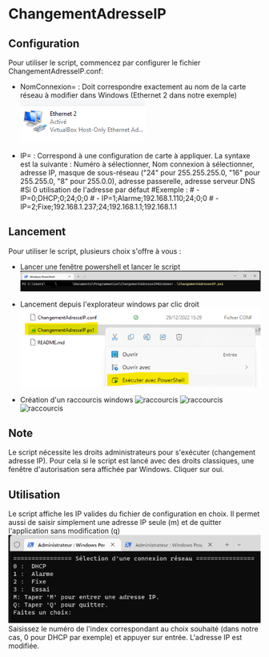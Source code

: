 # ChangementAdresseIP

## Configuration
Pour utiliser le script, commencez par configurer le fichier ChangementAdresseIP.conf: 

- NomConnexion= : Doit correspondre exactement au nom de la carte réseau à modifier dans Windows (Ethernet 2 dans notre exemple)
![Image de la carte réseau](/Images/00%20-%20Reseau.png)

- IP= : Correspond à une configuration de carte à appliquer. 
        La syntaxe est la suivante :
        Numéro à sélectionner, Nom connexion à sélectionner, adresse IP, masque de sous-réseau ("24" pour 255.255.255.0, "16" pour 255.255.0, "8" pour 255.0.0), adresse passerelle, adresse serveur DNS
        #Si 0 utilisation de l'adresse par défaut
        #Exemple :
        #   - IP=0;DHCP;0;24;0;0
        #   - IP=1;Alarme;192.168.1.110;24;0;0
        #   - IP=2;Fixe;192.168.1.237;24;192.168.1.1;192.168.1.1

## Lancement
Pour utiliser le script, plusieurs choix s'offre à vous :
- Lancer une fenêtre powershell et lancer le script
![Lancement du script](/Images/01%20-%20Lancement%20shell.png)

- Lancement depuis l'explorateur windows par clic droit
![clic droit](/Images/00%20-%20Lancement%20Clic%20droit.png)

- Création d'un raccourcis windows
![raccourcis](/Images/01%20-%20Cr%C3%A9ationRaccourcis.png)
![raccourcis](/Images/01%20-%20Cr%C3%A9ationRaccourcis%201.png)
![raccourcis](/Images/01%20-%20Cr%C3%A9ationRaccourcis%202.png)

## Note
Le script nécessite les droits administrateurs pour s'exécuter (changement adresse IP).
Pour cela si le script est lancé avec des droits classiques, une fenêtre d'autorisation sera affichée par Windows. Cliquer sur oui.

## Utilisation
Le script affiche les IP valides du fichier de configuration en choix.
Il permet aussi de saisir simplement une adresse IP seule (m) et de quitter l'application sans modification (q)
![Shell exemple](/Images/02%20-%20Execution.png)
Saisissez le numéro de l'index correspondant au choix souhaité (dans notre cas, 0 pour DHCP par exemple) et appuyer sur entrée.
L'adresse IP est modifiée.